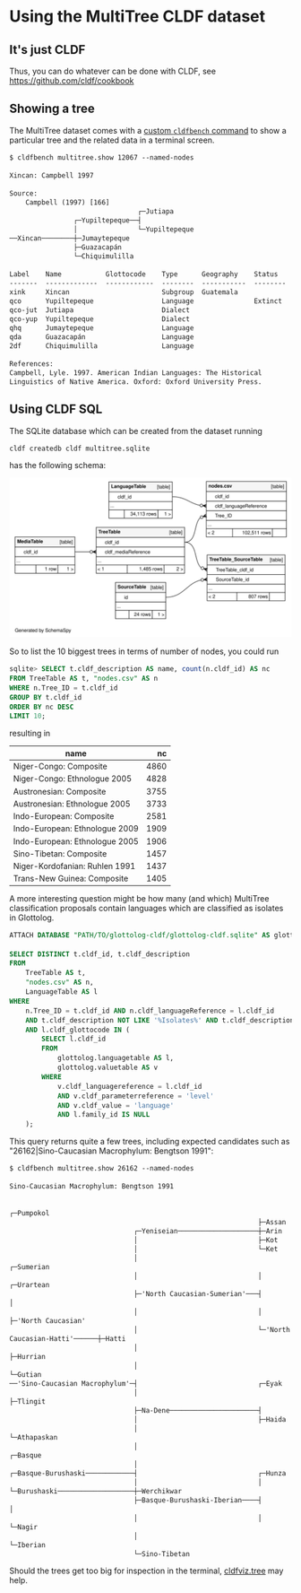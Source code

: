 # Using the MultiTree CLDF dataset

## It's just CLDF

Thus, you can do whatever can be done with CLDF, see https://github.com/cldf/cookbook


## Showing a tree

The MultiTree dataset comes with a [custom `cldfbench` command](https://github.com/cldf/cldfbench/blob/master/src/cldfbench/commands/README.md)
to show a particular tree and the related data in a terminal screen.

```shell
$ cldfbench multitree.show 12067 --named-nodes

Xincan: Campbell 1997

Source:
    Campbell (1997) [166]
                                ┌─Jutiapa
                ┌─Yupiltepeque──┤
                │               └─Yupiltepeque
──Xincan────────┼─Jumaytepeque
                ├─Guazacapán
                └─Chiquimulilla

Label    Name           Glottocode    Type      Geography    Status
-------  -------------  ------------  --------  -----------  --------
xink     Xincan                       Subgroup  Guatemala
qco      Yupiltepeque                 Language               Extinct
qco-jut  Jutiapa                      Dialect
qco-yup  Yupiltepeque                 Dialect
qhq      Jumaytepeque                 Language
qda      Guazacapán                   Language
2df      Chiquimulilla                Language

References:
Campbell, Lyle. 1997. American Indian Languages: The Historical Linguistics of Native America. Oxford: Oxford University Press.
```


## Using CLDF SQL

The SQLite database which can be created from the dataset running
```shell
cldf createdb cldf multitree.sqlite
```
has the following schema:

![](erd.svg)

So to list the 10 biggest trees in terms of number of nodes, you could run
```sql
sqlite> SELECT t.cldf_description AS name, count(n.cldf_id) AS nc
FROM TreeTable AS t, "nodes.csv" AS n
WHERE n.Tree_ID = t.cldf_id
GROUP BY t.cldf_id
ORDER BY nc DESC 
LIMIT 10;
```
resulting in

name | nc
--- | ---:
Niger-Congo: Composite|4860
Niger-Congo: Ethnologue 2005|4828
Austronesian: Composite|3755
Austronesian: Ethnologue 2005|3733
Indo-European: Composite|2581
Indo-European: Ethnologue 2009|1909
Indo-European: Ethnologue 2005|1906
Sino-Tibetan: Composite|1457
Niger-Kordofanian: Ruhlen 1991|1437
Trans-New Guinea: Composite|1405


A more interesting question might be how many (and which) MultiTree classification proposals contain
languages which are classified as isolates in Glottolog.

```sql
ATTACH DATABASE "PATH/TO/glottolog-cldf/glottolog-cldf.sqlite" AS glottolog;

SELECT DISTINCT t.cldf_id, t.cldf_description 
FROM
    TreeTable AS t, 
    "nodes.csv" AS n, 
    LanguageTable AS l 
WHERE
    n.Tree_ID = t.cldf_id AND n.cldf_languageReference = l.cldf_id
    AND t.cldf_description NOT LIKE '%Isolates%' AND t.cldf_description NOT LIKE '%Composite%'
    AND l.cldf_glottocode IN (
        SELECT l.cldf_id
        FROM
            glottolog.languagetable AS l, 
            glottolog.valuetable AS v
        WHERE 
            v.cldf_languagereference = l.cldf_id
            AND v.cldf_parameterreference = 'level'
            AND v.cldf_value = 'language' 
            AND l.family_id IS NULL
    );
```

This query returns quite a few trees, including expected candidates such as 
"26162|Sino-Caucasian Macrophylum: Bengtson 1991":

```shell
$ cldfbench multitree.show 26162 --named-nodes

Sino-Caucasian Macrophylum: Bengtson 1991

                                                              ┌─Pumpokol
                                                              ├─Assan
                               ┌─Yeniseian────────────────────┼─Arin
                               │                              ├─Kot
                               │                              └─Ket
                               │                              ┌─Sumerian
                               │                              │                              ┌─Urartean
                               ├─'North Caucasian-Sumerian'───┤                              │
                               │                              │                              ├─'North Caucasian'
                               │                              └─'North Caucasian-Hatti'──────┼─Hatti
                               │                                                             ├─Hurrian
                               │                                                             └─Gutian
──'Sino-Caucasian Macrophylum'─┤                              ┌─Eyak
                               │                              ├─Tlingit
                               ├─Na-Dene──────────────────────┤
                               │                              ├─Haida
                               │                              └─Athapaskan
                               │                                                             ┌─Basque
                               │                              ┌─Basque-Burushaski────────────┤                              ┌─Hunza
                               │                              │                              └─Burushaski───────────────────┼─Werchikwar
                               ├─Basque-Burushaski-Iberian────┤                                                             │
                               │                              │                                                             └─Nagir
                               │                              └─Iberian
                               └─Sino-Tibetan
```

Should the trees get too big for inspection in the terminal, [cldfviz.tree](https://github.com/cldf/cldfviz/blob/main/docs/tree.md)
may help.